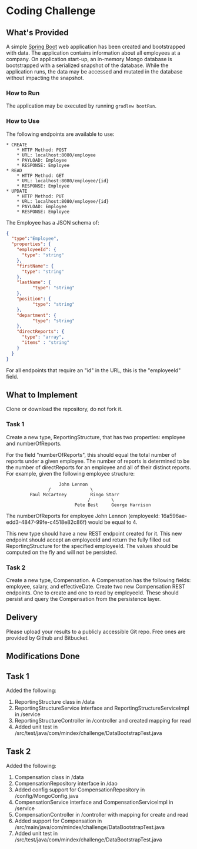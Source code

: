 # Coding Challenge
## What's Provided
A simple [Spring Boot](https://projects.spring.io/spring-boot/) web application has been created and bootstrapped
with data. The application contains information about all employees at a company. On application start-up, an in-memory
Mongo database is bootstrapped with a serialized snapshot of the database. While the application runs, the data may be
accessed and mutated in the database without impacting the snapshot.

### How to Run
The application may be executed by running `gradlew bootRun`.

### How to Use
The following endpoints are available to use:
```
* CREATE
    * HTTP Method: POST
    * URL: localhost:8080/employee
    * PAYLOAD: Employee
    * RESPONSE: Employee
* READ
    * HTTP Method: GET
    * URL: localhost:8080/employee/{id}
    * RESPONSE: Employee
* UPDATE
    * HTTP Method: PUT
    * URL: localhost:8080/employee/{id}
    * PAYLOAD: Employee
    * RESPONSE: Employee
```
The Employee has a JSON schema of:
```json
{
  "type":"Employee",
  "properties": {
    "employeeId": {
      "type": "string"
    },
    "firstName": {
      "type": "string"
    },
    "lastName": {
          "type": "string"
    },
    "position": {
          "type": "string"
    },
    "department": {
          "type": "string"
    },
    "directReports": {
      "type": "array",
      "items" : "string"
    }
  }
}
```
For all endpoints that require an "id" in the URL, this is the "employeeId" field.

## What to Implement
Clone or download the repository, do not fork it.

### Task 1
Create a new type, ReportingStructure, that has two properties: employee and numberOfReports.

For the field "numberOfReports", this should equal the total number of reports under a given employee. The number of
reports is determined to be the number of directReports for an employee and all of their distinct reports. For example,
given the following employee structure:
```
                    John Lennon
                /               \
         Paul McCartney         Ringo Starr
                               /        \
                          Pete Best     George Harrison
```
The numberOfReports for employee John Lennon (employeeId: 16a596ae-edd3-4847-99fe-c4518e82c86f) would be equal to 4.

This new type should have a new REST endpoint created for it. This new endpoint should accept an employeeId and return
the fully filled out ReportingStructure for the specified employeeId. The values should be computed on the fly and will
not be persisted.

### Task 2
Create a new type, Compensation. A Compensation has the following fields: employee, salary, and effectiveDate. Create
two new Compensation REST endpoints. One to create and one to read by employeeId. These should persist and query the
Compensation from the persistence layer.

## Delivery
Please upload your results to a publicly accessible Git repo. Free ones are provided by Github and Bitbucket.

## Modifications Done

## Task 1
Added the following:
1. ReportingStructure class in /data
2. ReportingStructureService interface and ReportingStructureServiceImpl in /service
3. ReportingStructureController in /controller and created mapping for read
4. Added unit test in /src/test/java/com/mindex/challenge/DataBootstrapTest.java

## Task 2
Added the following:
1. Compensation class in /data
2. CompensationRepository interface in /dao
3. Added config support for CompensationRepository in /config/MongoConfig.java
4. CompensationService interface and CompensationServiceImpl in /service
5. CompensationController in /controller with mapping for create and read
6. Added support for Compensation in /src/main/java/com/mindex/challenge/DataBootstrapTest.java
7. Added unit test in /src/test/java/com/mindex/challenge/DataBootstrapTest.java
